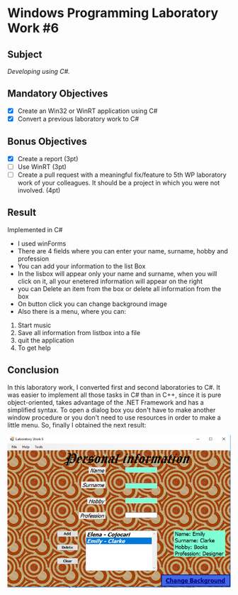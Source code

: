 # Windows Programming Laboratory Work #6
## Subject
_Developing using C#._

## Mandatory Objectives
- [x] Create an Win32 or WinRT application using C#
- [x] Convert a previous laboratory work to C#
## Bonus Objectives
- [x] Create a report (3pt)
- [ ] Use WinRT (3pt)
- [ ] Create a pull request with a meaningful fix/feature to 5th WP laboratory work of your colleagues. It should be a project in which you were not involved. (4pt)

## Result
Implemented in C#
* I used winForms
* There are 4 fields where you can enter your name, surname, hobby and profession
* You can add your information to the list Box
* In the lisbox will appear only your name and surname, when you will click on it, all your enetered information will appear on the right
* you can Delete an item from the box or delete all information from the box
* On button click you can change background image
* Also there is a menu, where you can:
1. Start music
2. Save all information from listbox into a file
3. quit the application 
4. To get help

  ## Conclusion
In this laboratory work, I converted first and second laboratories to C#. It was easier to implement all those tasks in C# than in C++, since 
 it is pure object-oriented, takes advantage of the .NET Framework and has a simplified syntax. To open a dialog box you don't have to make another window procedure or you don't need to use resources in order to make a little menu. So, finally I obtained the next result:

![screen1](Results/screen1.png)
